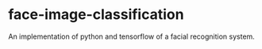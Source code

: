# face-image-classification
An implementation of python and tensorflow of a facial recognition system.
